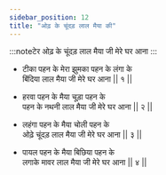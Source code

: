 ```yaml
---
sidebar_position: 12
title: "ओढ़ के चूंदड़ लाल मैया की"
---
```


:::noteटेर
ओढ़ के चूंदड़ लाल मैया जी मेरे घर आना
:::

- टीका पहन के मेरा झुमका पहन के लंगा के <br/>
  बिंदिया लाल मैया जी मेरे घर आना || १ ||

- हरवा पहन के मैया चूड़ा पहन के <br/>
  पहन के नथनी लाल मैया जी मेरे घर आना || २ ||

- लहंगा पहन के मैया चोली पहन के <br/>
  ओढ़े चूंदड़ लाल मैया जी मेरे घर आना || ३ ||

- पायल पहन के मैया बिछिया पहन के <br/>
  लगाके मावर लाल मैया जी मेरे घर आना || ४ ||
